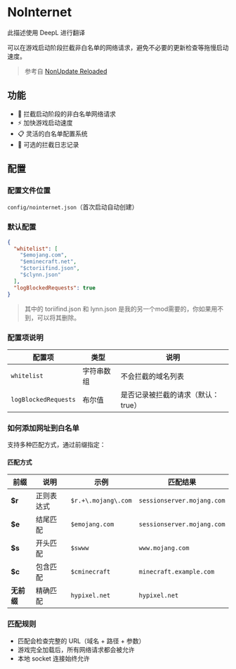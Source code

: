 # NoInternet

此描述使用 DeepL 进行翻译

可以在游戏启动阶段拦截非白名单的网络请求，避免不必要的更新检查等拖慢启动速度。

> 参考自 [NonUpdate Reloaded](https://modrinth.com/mod/non-update-reloaded)

## 功能

- 🚫 拦截启动阶段的非白名单网络请求
- ⚡ 加快游戏启动速度
- 📋 灵活的白名单配置系统
- 📝 可选的拦截日志记录

## 配置

### 配置文件位置
`config/nointernet.json`（首次启动自动创建）

### 默认配置
```json
{
  "whitelist": [
    "$emojang.com",
    "$eminecraft.net",
    "$ctoriifind.json",
    "$clynn.json"
  ],
  "logBlockedRequests": true
}
```

> 其中的 toriifind.json 和 lynn.json 是我的另一个mod需要的，你如果用不到，可以将其删除。

### 配置项说明

| 配置项 | 类型 | 说明 |
|--------|------|------|
| `whitelist` | 字符串数组 | 不会拦截的域名列表 |
| `logBlockedRequests` | 布尔值 | 是否记录被拦截的请求（默认：true） |

### 如何添加网址到白名单

支持多种匹配方式，通过前缀指定：

#### 匹配方式

| 前缀 | 说明 | 示例 | 匹配结果 |
|------|------|------|----------|
| **$r** | 正则表达式 | `$r.+\.mojang\.com` | `sessionserver.mojang.com` |
| **$e** | 结尾匹配 | `$emojang.com` | `sessionserver.mojang.com` |
| **$s** | 开头匹配 | `$swww` | `www.mojang.com` |
| **$c** | 包含匹配 | `$cminecraft` | `minecraft.example.com` |
| **无前缀** | 精确匹配 | `hypixel.net` | `hypixel.net` |

### 匹配规则

- 匹配会检查完整的 URL（域名 + 路径 + 参数）
- 游戏完全加载后，所有网络请求都会被允许
- 本地 socket 连接始终允许
